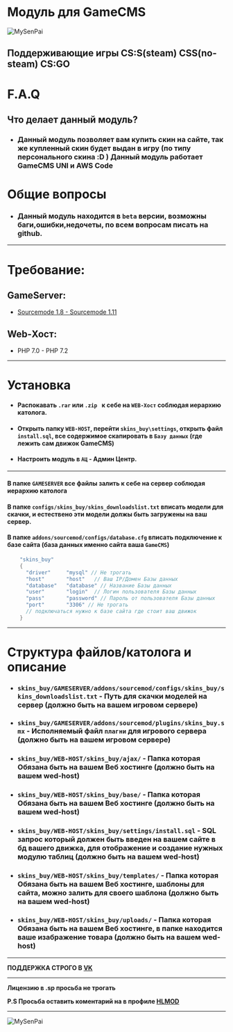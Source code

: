 # __Модуль для GameCMS__

![MySenPai](https://pa1.narvii.com/6862/6098ddd3be86e6253a9a2174796bf3fba9c06867r1-500-260_hq.gif)

## Поддерживающие игры CS:S(steam) CSS(no-steam) CS:GO

# F.A.Q
 ## __Что делает данный модуль?__

- ### Данный модуль позволяет вам купить скин на сайте, так же купленный скин будет выдан в игру (по типу персонального скина :D )  Данный модуль работает GameCMS UNI и AWS Code
# Общие вопросы
- ### Данный модуль находится в `beta` версии, возможны баги,ошибки,недочеты, по всем вопросам писать на github.



***
# Требование:

## GameServer:
- [Sourcemode 1.8 - Sourcemode 1.11](https://www.sourcemod.net/downloads.php?branch=stable)

## Web-Хост:
- PHP 7.0 - PHP 7.2

***

# Установка
- #### Распокавать `.rar` или `.zip ` к себе на `WEB-Хост` соблюдая иерархию католога.
- #### Открыть папку `WEB-HOST`, перейти `skins_buy\settings`, открыть файл `install.sql`, все содержимое скапировать в `Базу данных` (где лежить сам движок GameCMS)
- #### Настроить модуль в `АЦ` - Админ Центр.

***

#### В папке `GAMESERVER` все файлы залить к себе на сервер соблюдая иерархию католога

#### В папке `configs/skins_buy/skins_downloadslist.txt` вписать модели для скачки, и естествено эти модели должы быть загружены на ваш сервер.

#### В папке `addons/sourcemod/configs/database.cfg` вписать подключение к базе сайта (база данных именно сайта ваша `GameCMS`)
```c
	"skins_buy"
	{
	  "driver"     "mysql" // Не трогать
	  "host"       "host"	// Ваш IP/Домен Базы данных
	  "database"   "database" // Название Базы данных
	  "user"       "login"	// Логин пользователя Базы данных
	  "pass"       "password" // Пароль от пользователя Базы данных
	  "port"       "3306" // Не трогать
      // подключаться нужно к базе сайта где стоит ваш движок
	} 
```
***
# Структура файлов/католога и описание
- ### __`skins_buy/GAMESERVER/addons/sourcemod/configs/skins_buy/skins_downloadslist.txt` - Путь для скачки моделей на сервер (должно быть на вашем игровом сервере)__  
- ### __`skins_buy/GAMESERVER/addons/sourcemod/plugins/skins_buy.smx` - Исполняемый файл `плагни` для игрового сервера (должно быть на вашем игровом сервере)__  

- ### __`skins_buy/WEB-HOST/skins_buy/ajax/` - Папка которая Обязана быть на вашем Веб хостинге (должно быть на вашем wed-host)__  
- ### __`skins_buy/WEB-HOST/skins_buy/base/` - Папка которая Обязана быть на вашем Веб хостинге (должно быть на вашем wed-host)__  
- ### __`skins_buy/WEB-HOST/skins_buy/settings/install.sql` - SQL запрос который должен быть введен на вашем сайте в бд вашего движка, для отображение и создание нужных модулю таблиц (должно быть на вашем wed-host)__ 
- ### __`skins_buy/WEB-HOST/skins_buy/templates/` - Папка которая Обязана быть на вашем Веб хостинге, шаблоны для сайта, можно залить для своего шаблона (должно быть на вашем wed-host)__  
- ### __`skins_buy/WEB-HOST/skins_buy/uploads/` - Папка которая Обязана быть на вашем Веб хостинге, в папке находится ваше изабражение товара (должно быть на вашем wed-host)__  

***


 __ПОДДЕРЖКА СТРОГО В [VK](VK.COM/CYXARUK1337)__

***
__Лицензию в .sp просьба не трогать__

__P.S Просьба оставить коментарий на в профиле [HLMOD](https://hlmod.ru/members/pr-e-fix.110719/)__
***
![MySenPai](https://pa1.narvii.com/8008/5ff3a5128bf7a511810414eecce8018a7b0a52cer1-500-282_hq.gif)
